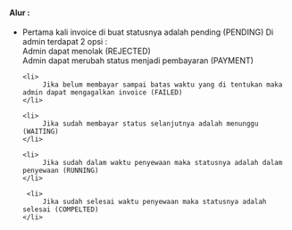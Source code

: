 <h4> Alur : </h4>

<ul>
	<li>
        Pertama kali invoice di buat statusnya adalah pending (PENDING)	    
	    Di admin terdapat 2 opsi :
        <dd> 
    	   <dt>Admin dapat menolak (REJECTED)</dt>
    	   <dt>Admin dapat merubah status menjadi pembayaran (PAYMENT)</dt>
	    </dd>
    </li>

	<li>
         Jika belum membayar sampai batas waktu yang di tentukan maka admin dapat mengagalkan invoice (FAILED)
	</li>

	<li>
         Jika sudah membayar status selanjutnya adalah menunggu (WAITING)
    </li>

	<li>
         Jika sudah dalam waktu penyewaan maka statusnya adalah dalam penyewaan (RUNNING)
    </li>
	 
	 <li>
         Jika sudah selesai waktu penyewaan maka statusnya adalah selesai (COMPELTED)
    </li>
</ul>
